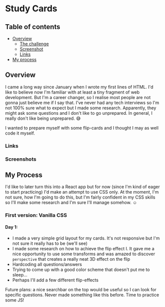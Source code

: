 # Study Cards


## Table of contents

- [Overview](#overview)
  - [The challenge](#the-challenge)
  - [Screenshot](#screenshot)
  - [Links](#links)
- [My process](#my-process)


## Overview

I came a long way since January when I wrote my first lines of HTML. I'd like to believe now I'm familiar with at least a tiny fragment of web development. But I'm a career changer, so I realise most people are not gonna just believe me if I say that. I've never had any tech interviews so I'm not 100% sure what to expect but I made some research. Apparently, they might ask some questions and I don't like to go unprepared. In general, I really don't like being unprepared. :sweat_smile:

I wanted to prepare myself with some flip-cards and I thought I may as well code it myself.

### Links

### Screenshots

## My Process

I'd like to later turn this into a React app but for now (since I'm kind of eager to start practicing) I'd make an attempt to use CSS only. At the moment, I'm not sure, how I'm going to do this, but I'm fairly confident in my CSS skills so I'll make some research and I'm sure I'll manage somehow. :relaxed:

### First version: Vanilla CSS

#### Day 1:

- I made a very simple grid layout for my cards. It's not responsive but I'm not sure it really has to be (we'll see)
- I made some research on how to achieve the flip effect I. It gave me a nice opportunity to use some transforms and was amazed to discover ```perspective``` that creates a really neat 3D effect on the flip
- Hardcoding all questions/answers
- Trying to come up with a good color scheme that doesn't put me to sleep...
- Perhaps I'll add a few different flip-effects

Future plans: a nice searchbar on the top would be useful so I can look for specific questions. Never made something like this before. Time to practice some JS!